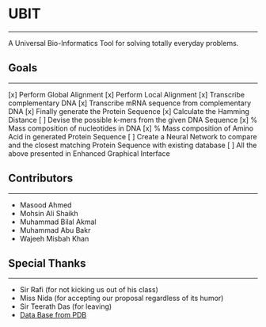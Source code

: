 # UBIT
---
A Universal Bio-Informatics Tool for solving totally everyday problems.

## Goals
---
[x] Perform Global Alignment
[x] Perform Local Alignment
[x] Transcribe complementary DNA
[x] Transcribe mRNA sequence from complementary DNA
[x] Finally generate the Protein Sequence
[x] Calculate the Hamming Distance
[ ] Devise the possible k-mers from the given DNA Sequence
[x] % Mass composition of nucleotides in DNA
[x] % Mass composition of Amino Acid in generated Protein Sequence
[ ] Create a Neural Network to compare and the closest matching Protein Sequence with existing database
[ ] All the above presented in Enhanced Graphical Interface

## Contributors
---
- Masood Ahmed
- Mohsin Ali Shaikh
- Muhammad Bilal Akmal
- Muhammad Abu Bakr
- Wajeeh Misbah Khan

## Special Thanks
---
- Sir Rafi (for not kicking us out of his class)
- Miss Nida (for accepting our proposal regardless of its humor)
- Sir Teerath Das (for leaving)
- [Data Base from PDB](ftp://ftp.wwpdb.org/pub/pdb/derived_data/pdb_seqres.txt)